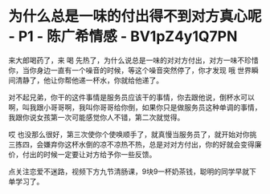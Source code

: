 # 为什么总是一味的付出得不到对方真心呢 - P1 - 陈广希情感 - BV1pZ4y1Q7PN

来大郎喝药了，来 喝 先热了，为什么说总是一味的对对方付出，对方一味不珍惜你，当你身边一直有一个噪音的时候，等这个噪音突然停了，你才发现 哦 世界瞬间清静了，他让你帮他递一杯水，你就给他递了。

对不起兄弟，你干的这件事情是服务员应该干的事情，你去跟他说，倒杯水可以啊，叫我跟小哥哥啊，我叫你哥哥给你倒，如果你只是做服务员这种单调的事情，我跟你说女孩第一次可能感觉你人不错，第二次就觉得。

哎 也没那么很好，第三次使你个使唤顺手了，就真慢当服务员了，就开始对你挑三拣四，会嫌弃你这杯水倒的凉不凉热不热，总是对对方付出，你的好就会变得廉价，付出的时候一定要让对方给予你一些反馈。

点关注恋爱不迷路，视频下方九节清肠课，9块9一杯奶茶钱，聪明的同学早就下单学习了。